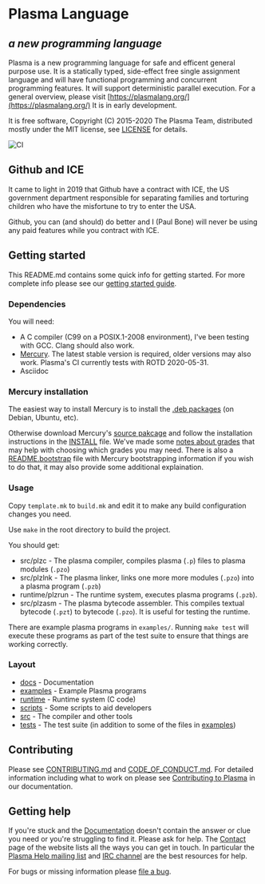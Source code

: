 # Plasma Language
## *a new programming language*

Plasma is a new programming language for safe and efficent general purpose
use.
It is a statically typed, side-effect free single assignment language
and will have functional programming and concurrent programming features.
It will support deterministic parallel execution.
For a general overview, please visit
[https://plasmalang.org/](https://plasmalang.org/)
It is in early development.

It is free software, Copyright (C) 2015-2020 The Plasma Team, distributed
mostly under the MIT license, see [LICENSE](LICENSE) for details.

![CI](https://github.com/PlasmaLang/plasma/workflows/CI/badge.svg)

## Github and ICE

It came to light in 2019 that Github have a contract with ICE, the US
government department responsible for separating families and torturing
children who have the misfortune to try to enter the USA.

Github, you can (and should) do better and I (Paul Bone) will never be using
any paid features while you contract with ICE.

## Getting started

This README.md contains some quick info for getting started.
For more complete info please see our
[getting started guide](https://plasmalang.org/docs/getting_started.html).

### Dependencies

You will need:

* A C compiler (C99 on a POSIX.1-2008 environment), I've been testing with
  GCC.  Clang should also work.
* [Mercury](https://www.mercurylang.org/).
  The latest stable version is required, older versions may also work.
  Plasma's CI currently tests with ROTD 2020-05-31.
* Asciidoc

### Mercury installation

The easiest way to install Mercury is to install the
[.deb packages](https://dl.mercurylang.org/deb/) (on Debian, Ubuntu, etc).

Otherwise download Mercury's [source pakcage](https://dl.mercurylang.org)
and follow the
installation instructions in the
[INSTALL](https://github.com/Mercury-Language/mercury/blob/master/.INSTALL.in)
file.
We've made some
[notes about grades](https://plasmalang.org/docs/grades.html)
that may help with choosing which grades you may need.
There is also a
[README.bootstrap](https://github.com/Mercury-Language/mercury/blob/master/README.bootstrap)
file with Mercury bootstrapping information if you wish to do that, it may
also provide some additional explaination.

### Usage

Copy `template.mk` to `build.mk` and edit it to make any build configuration
changes you need.

Use ```make``` in the root directory to build the project.

You should get:

* src/plzc - The plasma compiler, compiles plasma (```.p```) files to
  plasma modules (```.pzo```)
* src/plzlnk - The plasma linker, links one more more modules (```.pzo```)
  into a plasma program (```.pzb```)
* runtime/plzrun - The runtime system, executes plasma programs (```.pzb```).
* src/plzasm - The plasma bytecode assembler.  This compiles textual bytecode
  (```.pzt```) to bytecode (```.pzo```).  It is useful for testing the
  runtime.

There are example plasma programs in ```examples/```.  Running ```make
test``` will execute these programs as part of the test suite to ensure that
things are working correctly.

### Layout

* [docs](docs) - Documentation
* [examples](examples) - Example Plasma programs
* [runtime](runtime) - Runtime system (C code)
* [scripts](scripts) - Some scripts to aid developers
* [src](src) - The compiler and other tools
* [tests](tests) - The test suite (in addition to some of the files in
  [examples](examples))

## Contributing

Please see [CONTRIBUTING.md](CONTRIBUTING.md) and
[CODE_OF_CONDUCT.md](CODE_OF_CONDUCT.md).
For detailed information including what to work on please see
[Contributing to Plasma](https://plasmalang.org/docs/contributing.html) in
our documentation.

## Getting help

If you're stuck and  the [Documentation](https://plasmalang.org/docs/)
doesn't contain the answer or clue you need or you're struggling to find it.
Please ask for help.
The [Contact](https://plasmalang.org/contact.html) page of the website lists
all the ways you can get in touch.
In particular the
[Plasma Help mailing list](https://plasmalang.org/lists/listinfo/help)
and
[IRC channel](https://plasmalang.org/contact.html#irc) are the best
resources for help.

For bugs or missing information please
[file a bug](https://github.com/PlasmaLang/plasma/issues/new).

